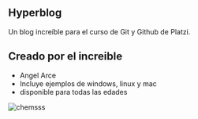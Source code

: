 ## Hyperblog
Un blog increíble para el curso de Git y Github de Platzi.

## Creado por el increible
* Angel Arce
* Incluye ejemplos de windows, linux y mac
* disponible para todas las edades

![chemsss](https://i0.wp.com/noticieros.televisa.com/wp-content/uploads/2021/03/cheems-1.jpg?w=1080&ssl=1 "chemsss")